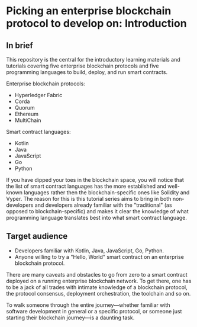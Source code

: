 # Picking an enterprise blockchain protocol to develop on: Introduction

## In brief

This repository is the central for the introductory learning materials and tutorials covering five enterprise blockchain protocols and five programming languages to build, deploy, and run smart contracts.

Enterprise blockchain protocols:

* Hyperledger Fabric
* Corda
* Quorum
* Ethereum
* MultiChain

Smart contract languages:

* Kotlin
* Java
* JavaScript
* Go
* Python

If you have dipped your toes in the blockchain space, you will notice that the list of smart contract languages has the more established and well-known languages rather then the blockchain-specific ones like Solidity and Vyper. The reason for this is this tutorial series aims to bring in both non-developers and developers already familiar with the "traditional" (as opposed to blockchain-specific) and makes it clear the knowledge of what programming language translates best into what smart contract language.

## Target audience

* Developers familiar with Kotlin, Java, JavaScript, Go, Python.
* Anyone willing to try a "Hello, World" smart contract on an enterprise blockchain protocol.

There are many caveats and obstacles to go from zero to a smart contract deployed on a running enterprise blockchain network. To get there, one has to be a jack of all trades with intimate knowledge of a blockchain protocol, the protocol consensus, deployment orchestration, the toolchain and so on.

To walk someone through the entire journey—whether familiar with software development in general or a specific protocol, or someone just starting their blockchain journey—is a daunting task.
